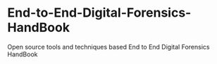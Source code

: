# End-to-End-Digital-Forensics-HandBook
Open source tools and techniques based End to End Digital Forensics HandBook
